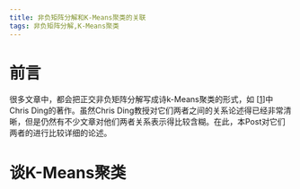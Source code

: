```yaml
---
title: 非负矩阵分解和K-Means聚类的关联
tags: 非负矩阵分解,K-Means聚类
---
```


# 前言
很多文章中，都会把正交非负矩阵分解写成诗k-Means聚类的形式，如 [[1]]中Chris Ding的著作。虽然Chris Ding教授对它们两者之间的关系论述得已经非常清晰，但是仍然有不少文章对他们两者关系表示得比较含糊。在此，本Post对它们两者的进行比较详细的论述。

# 谈K-Means聚类






[1]: http://ranger.uta.edu/~chqding/papers/NMF-SDM2005.pdf